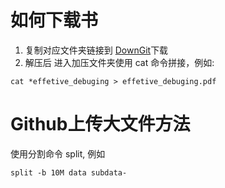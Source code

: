 
# 如何下载书
1. 复制对应文件夹链接到 [DownGit](https://minhaskamal.github.io/DownGit/#/home)下载
2. 解压后 进入加压文件夹使用 cat 命令拼接，例如:
```
cat *effetive_debuging > effetive_debuging.pdf
```

# Github上传大文件方法
使用分割命令 split, 例如
```
split -b 10M data subdata-
```
